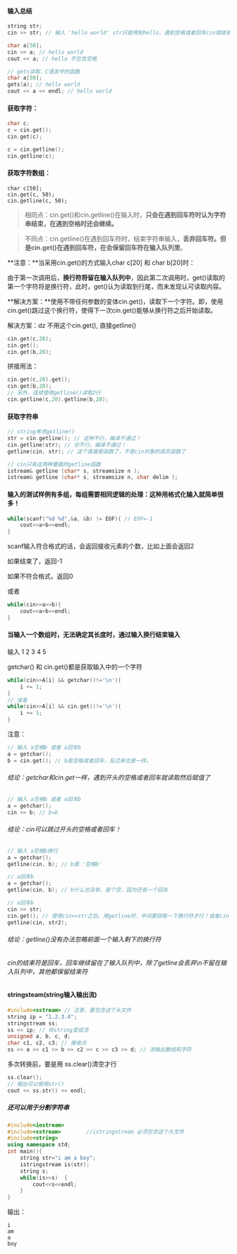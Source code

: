 #### 输入总结

```c++
string str;
cin >> str; // 输入 'hello world' str只能得到hello，遇到空格或者回车cin就结束了

char a[50];
cin >> a; // hello world
cout << a; // hello 不包含空格

// gets读取，C语言中的函数
char a[50];
gets(a); // hello world
cout << a << endl; // hello world
```



#### 获取字符：

```c++
char c;
c = cin.get();
cin.get(c);

c = cin.getline();
cin.getline(c);
```



#### 获取字符数组：

```
char c[50];
cin.get(c, 50); 
cin.getline(c, 50);
```

> 相同点：cin.get()和cin.getline()在输入时，**只会在遇到回车符时认为字符串结束，在遇到空格时还会继续。**

> 不同点：cin.getline()在遇到回车符时，结束字符串输入，**丢弃回车符。**但是cin.get()在遇到回车符，在会保留回车符在**输入队列里**。



**注意：**当采用cin.get()的方式输入char c[20] 和 char b[20]时：

由于第一次调用后，**换行符将留在输入队列中**，因此第二次调用时，get()读取的第一个字符将是换行符，此时，get()认为读取到行尾，而未发现认可读取内容。

**解决方案：**使用不带任何参数的变体cin.get()，读取下一个字符。即，使用cin.get()跳过这个换行符，使得下一次cin.get()能够从换行符之后开始读取。

解决方案：dz 不用这个cin.get(), 直接getline()

```c++
cin.get(c,20);
cin.get();               
cin.get(b,20); 
```

拼接用法：

```c++
cin.get(c,20).get();
cin.get(b,20);
// 另外，连续使用getline()读取2行
cin.getline(c,20).getline(b,20);
```



#### 获取字符串

```c++
// string考虑getline()
str = cin.getline(); // 这种不行，编译不通过！
cin.getline(str); // 也不行，编译不通过！
getline(cin, str); // 这个直接是函数了，不是cin对象的成员函数了
```

```c++
// cin只有这两种重载的getline函数
istream& getline (char* s, streamsize n );
istream& getline (char* s, streamsize n, char delim );
```



#### 输入的测试样例有多组，每组需要相同逻辑的处理：这种用格式化输入就简单很多！

```c++
while(scanf("%d %d",&a, &b) != EOF){ // EOF=-1
	cout<<a+b<<endl;
}
```

scanf输入符合格式的话，会返回接收元素的个数，比如上面会返回2

如果结束了，返回-1

如果不符合格式，返回0



或者

```c++
while(cin>>a>>b){
	cout<<a+b<<endl;
}
```



#### 当输入一个数组时，无法确定其长度时，通过输入换行结束输入

输入 1 2 3 4 5

getchar() 和 cin.get()都是获取输入中的一个字符

```c++
while(cin>>A[i] && getchar()!='\n'){
	i += 1;
}
// 或者
while(cin>>A[i] && cin.get()!='\n'){
	i += 1;
}
```



注意：

```c++
// 输入 a空格b 或者 a回车b
a = getchar();
b = cin.get(); // b是空格或者回车，反过来也是一样。
```

###### 结论：getchar和cin.get一样，遇到开头的空格或者回车就读取然后赋值了



```c++
// 输入 a空格b 或者 a回车b
a = getchar();
cin >> b; // b=b
```

###### 结论：cin可以跳过开头的空格或者回车！



```c++
// 输入 a空格b换行
a = getchar();
getline(cin, b); // b是 '空格b'

// a回车b
a = getchar();
getline(cin, b); // b什么也没有，是个空，因为还有一个回车

// a回车b
cin >> str;
cin.get(); // 使用cin>>str之后，用getline时，中间要获取一下换行符才行！或者cin.ignore()！
getline(cin, str2);
```

###### 结论：getline()没有办法忽略前面一个输入剩下的换行符

###### cin的结束符是回车，回车继续留在了输入队列中，除了getline会丢弃\n不留在输入队列中，其他都保留结束符





#### stringsteam(string输入输出流)

```c++
#include<sstream> // 注意，要包含这个头文件
string ip = "1.2.3.4";
stringstream ss;
ss << ip; // 将string变成流
unsigned a, b, c, d;
char c1, c2, c3; // 接收点
ss >> a >> c1 >> b >> c2 >> c >> c3 >> d; // 流输出数组和字符
```

多次转换前，要是用 ss.clear()清空才行

```c++
ss.clear();
// 输出可以使用str()
cout << ss.str() << endl;
```



##### 还可以用于分割字符串

```c++
#include<iostream>  
#include<sstream>        //istringstream 必须包含这个头文件
#include<string>  
using namespace std;  
int main(){  
    string str="i am a boy";  
    istringstream is(str);  
    string s;  
    while(is>>s)  {  
        cout<<s<<endl;  
    }  
} 
```

输出：

```
i
am
a
boy
```

